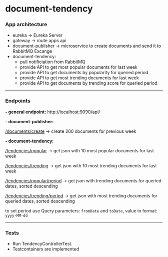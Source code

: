 # document-tendency



### App architecture

- eureka -> Eureka Server
- gateway -> route apps api
- document-publisher -> microservice to create documents and send it to RabbitMQ Excange
- document-tendency:
  - pull notificiation from RabbitMQ
  - provide API to get most popular documents for last week
  - provide API to get documents by popularity for queried period
  - provide API to get most trending documents for last week
  - provide API to get documents by trending score for queried period
  
  
-------------------
### Endpoints

**- general endpoint:**
http://localhost:9090/api/

**- document-publisher:**


[/documents/create](http://localhost:9090/api/documents/create) -> create 200 documents for previous week

**- document-tendency:**

[/tendencies/popular](http://localhost:9090/api/tendencies/popular) -> get json with 10 most popular documents for last week

[/tendencies/trending](http://localhost:9090/api/tendencies/trending) -> get json with 10 most trending documents for last week

[/tendencies/popular/period](http://localhost:9090/api/tendencies/popular/period?fromDate=2021-01-04&toDate=2021-01-10) -> get json with  trending documents for queried dates, sorted descending

[/tendencies/trending/period](http://localhost:9090/api/tendencies/trending/period?fromDate=2021-01-04&toDate=2021-01-10) -> get json with most trending documents for queried dates, sorted descending

to set period use Query parameters: `fromDate` and `toDate`, value in format: `yyyy-MM-dd`


-------------------
### Tests

- Run TendencyControllerTest.
- Testcontainers are implemented
